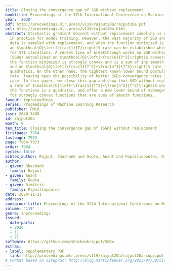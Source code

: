 ```yaml
---
title: Closing the convergence gap of SGD without replacement
booktitle: Proceedings of the 37th International Conference on Machine Learning
year: '2020'
pdf: http://proceedings.mlr.press/v119/rajput20a/rajput20a.pdf
url: http://proceedings.mlr.press/v119/rajput20a.html
abstract: Stochastic gradient descent without replacement sampling is widely used
  in practice for model training. However, the vast majority of SGD analyses assumes
  data is sampled with replacement, and when the function minimized is strongly convex,
  an $\mathcal{O}\left(\frac{1}{T}\right)$ rate can be established when SGD is run
  for $T$ iterations. A recent line of breakthrough works on SGD without replacement
  (SGDo) established an $\mathcal{O}\left(\frac{n}{T^2}\right)$ convergence rate when
  the function minimized is strongly convex and is a sum of $n$ smooth functions,
  and an $\mathcal{O}\left(\frac{1}{T^2}+\frac{n^3}{T^3}\right)$ rate for sums of
  quadratics. On the other hand, the tightest known lower bound postulates an $\Omega\left(\frac{1}{T^2}+\frac{n^2}{T^3}\right)$
  rate, leaving open the possibility of better SGDo convergence rates in the general
  case. In this paper, we close this gap and show that SGD without replacement achieves
  a rate of $\mathcal{O}\left(\frac{1}{T^2}+\frac{n^2}{T^3}\right)$ when the sum of
  the functions is a quadratic, and offer a new lower bound of $\Omega\left(\frac{n}{T^2}\right)$
  for strongly convex functions that are sums of smooth functions.
layout: inproceedings
series: Proceedings of Machine Learning Research
publisher: PMLR
issn: 2640-3498
id: rajput20a
month: 0
tex_title: Closing the convergence gap of {SGD} without replacement
firstpage: 7964
lastpage: 7973
page: 7964-7973
order: 7964
cycles: false
bibtex_author: Rajput, Shashank and Gupta, Anant and Papailiopoulos, Dimitris
author:
- given: Shashank
  family: Rajput
- given: Anant
  family: Gupta
- given: Dimitris
  family: Papailiopoulos
date: 2020-11-21
address: 
container-title: Proceedings of the 37th International Conference on Machine Learning
volume: '119'
genre: inproceedings
issued:
  date-parts:
  - 2020
  - 11
  - 21
software: https://github.com/shashankrajput/SGDo
extras:
- label: Supplementary PDF
  link: http://proceedings.mlr.press/v119/rajput20a/rajput20a-supp.pdf
# Format based on citeproc: http://blog.martinfenner.org/2013/07/30/citeproc-yaml-for-bibliographies/
---
```

